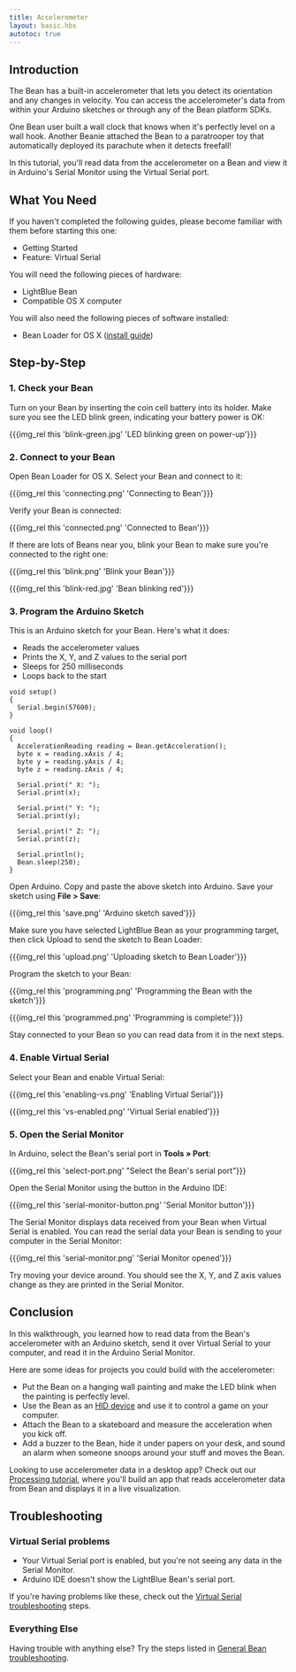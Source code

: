 ```yaml
---
title: Accelerometer
layout: basic.hbs
autotoc: true
---
```


## Introduction

The Bean has a built-in accelerometer that lets you detect its orientation and any changes in velocity. You can access the accelerometer's data from within your Arduino sketches or through any of the Bean platform SDKs.

One Bean user built a wall clock that knows when it's perfectly level on a wall hook. Another Beanie attached the Bean to a paratrooper toy that automatically deployed its parachute when it detects freefall!

In this tutorial, you'll read data from the accelerometer on a Bean and view it in Arduino's Serial Monitor using the Virtual Serial port.

## What You Need

If you haven't completed the following guides, please become familiar with them before starting this one:

* Getting Started
* Feature: Virtual Serial

You will need the following pieces of hardware:

* LightBlue Bean
* Compatible OS X computer

You will also need the following pieces of software installed:

* Bean Loader for OS X ([install guide]())

## Step-by-Step

### 1. Check your Bean

Turn on your Bean by inserting the coin cell battery into its holder. Make sure you see the LED blink green, indicating your battery power is OK:

{{{img_rel this 'blink-green.jpg' 'LED blinking green on power-up'}}}

### 2. Connect to your Bean

Open Bean Loader for OS X. Select your Bean and connect to it:

{{{img_rel this 'connecting.png' 'Connecting to Bean'}}}

Verify your Bean is connected:

{{{img_rel this 'connected.png' 'Connected to Bean'}}}

If there are lots of Beans near you, blink your Bean to make sure you're connected to the right one:

{{{img_rel this 'blink.png' 'Blink your Bean'}}}

{{{img_rel this 'blink-red.jpg' 'Bean blinking red'}}}

### 3. Program the Arduino Sketch

This is an Arduino sketch for your Bean. Here's what it does:

* Reads the accelerometer values
* Prints the X, Y, and Z values to the serial port
* Sleeps for 250 milliseconds
* Loops back to the start

```
void setup()
{
  Serial.begin(57600);
}

void loop()
{
  AccelerationReading reading = Bean.getAcceleration();
  byte x = reading.xAxis / 4;
  byte y = reading.yAxis / 4;
  byte z = reading.zAxis / 4;

  Serial.print(" X: ");
  Serial.print(x);

  Serial.print(" Y: ");
  Serial.print(y);

  Serial.print(" Z: ");
  Serial.print(z);

  Serial.println();
  Bean.sleep(250);
}
```

Open Arduino. Copy and paste the above sketch into Arduino. Save your sketch using **File > Save**:

{{{img_rel this 'save.png' 'Arduino sketch saved'}}}

Make sure you have selected LightBlue Bean as your programming target, then click Upload to send the sketch to Bean Loader:

{{{img_rel this 'upload.png' 'Uploading sketch to Bean Loader'}}}

Program the sketch to your Bean:

{{{img_rel this 'programming.png' 'Programming the Bean with the sketch'}}}

{{{img_rel this 'programmed.png' 'Programming is complete!'}}}

Stay connected to your Bean so you can read data from it in the next steps.

### 4. Enable Virtual Serial

Select your Bean and enable Virtual Serial:

{{{img_rel this 'enabling-vs.png' 'Enabling Virtual Serial'}}}

{{{img_rel this 'vs-enabled.png' 'Virtual Serial enabled'}}}

### 5. Open the Serial Monitor

In Arduino, select the Bean's serial port in **Tools &raquo; Port**:

{{{img_rel this 'select-port.png' "Select the Bean's serial port"}}}

Open the Serial Monitor using the button in the Arduino IDE:

{{{img_rel this 'serial-monitor-button.png' 'Serial Monitor button'}}}

The Serial Monitor displays data received from your Bean when Virtual Serial is enabled. You can read the serial data your Bean is sending to your computer in the Serial Monitor:

{{{img_rel this 'serial-monitor.png' 'Serial Monitor opened'}}}

Try moving your device around. You should see the X, Y, and Z axis values change as they are printed in the Serial Monitor.

## Conclusion

In this walkthrough, you learned how to read data from the Bean's accelerometer with an Arduino sketch, send it over Virtual Serial to your computer, and read it in the Arduino Serial Monitor.

Here are some ideas for projects you could build with the accelerometer:

* Put the Bean on a hanging wall painting and make the LED blink when the painting is perfectly level.
* Use the Bean as an [HID device]() and use it to control a game on your computer.
* Attach the Bean to a skateboard and measure the acceleration when you kick off.
* Add a buzzer to the Bean, hide it under papers on your desk, and sound an alarm when someone snoops around your stuff and moves the Bean.

Looking to use accelerometer data in a desktop app? Check out our [Processing tutorial](), where you'll build an app that reads accelerometer data from Bean and displays it in a live visualization.

## Troubleshooting

### Virtual Serial problems

* Your Virtual Serial port is enabled, but you're not seeing any data in the Serial Monitor.
* Arduino IDE doesn't show the LightBlue Bean's serial port.

If you're having problems like these, check out the [Virtual Serial troubleshooting]() steps.

### Everything Else

Having trouble with anything else? Try the steps listed in [General Bean troubleshooting]().
